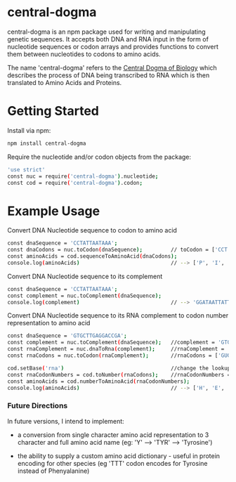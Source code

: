 # central-dogma
central-dogma is an npm package used for writing and manipulating genetic sequences. It accepts both DNA and RNA input in the form of nucleotide sequences or codon arrays and provides functions to convert them between nucleotides to codons to amino acids.

The name 'central-dogma' refers to the [Central Dogma of Biology] which describes the process of DNA being transcribed to RNA which is then translated to Amino Acids and Proteins.

# Getting Started
Install via npm: 
```sh
npm install central-dogma
```

Require the nucleotide and/or codon objects from the package:
```sh
'use strict'
const nuc = require('central-dogma').nucleotide;
const cod = require('central-dogma').codon;
```

# Example Usage
Convert DNA Nucleotide sequence to codon to amino acid
```sh
const dnaSequence = 'CCTATTAATAAA';
const dnaCodons = nuc.toCodon(dnaSequence);         // toCodon = ['CCT', 'ATT', 'AAT', 'AAA']
const aminoAcids = cod.sequenceToAminoAcid(dnaCodons);
console.log(aminoAcids)                             // --> ['P', 'I', 'N', 'K']
```

Convert DNA Nucleotide sequence to its complement
```sh
const dnaSequence = 'CCTATTAATAAA';
const complement = nuc.toComplement(dnaSequence); 
console.log(complement)                             // --> 'GGATAATTATTT'
```

Convert DNA Nucleotide sequence to its RNA complement to codon number representation to amino acid
```sh
const dnaSequence = 'GTGCTTGAGGACCGA';
const complement = nuc.toComplement(dnaSequence);   //complement = 'GTGCTTGAGGACCGA'
const rnaComplement = nuc.dnaToRna(complement);     //rnaComplement = 'GUGCUUGAGGACCGA'
const rnaCodons = nuc.toCodon(rnaComplement);       //rnaCodons = ['GUG', 'CUU', 'GAG', 'GAC', 'CGA']

cod.setBase('rna')                                  //change the lookup table from DNA to RNA 
const rnaCodonNumbers = cod.toNumber(rnaCodons);    //rnaCodonNumbers = [ 25, 58, 17, 19, 52 ]
const aminoAcids = cod.numberToAminoAcid(rnaCodonNumbers);
console.log(aminoAcids)                             // --> ['H', 'E', 'L', 'L', 'A']
```

### Future Directions
In future versions, I intend to implement: 
- a conversion from single character amino acid representation to 3 character and full amino acid name (eg: 'Y' --> 'TYR' --> 'Tyrosine')
- the ability to supply a custom amino acid dictionary - useful in protein encoding for other species (eg 'TTT' codon encodes for Tyrosine instead of Phenyalanine)


   [Central Dogma of Biology]: <https://en.wikipedia.org/wiki/Central_dogma_of_molecular_biology>

